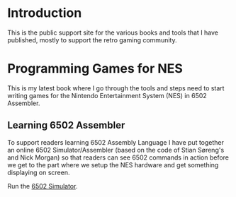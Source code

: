 # Introduction
This is the public support site for the various books and tools that I have published, mostly to support the retro gaming community.
# Programming Games for NES
This is my latest book where I go through the tools and steps need to start writing games for the Nintendo Entertainment System (NES) in 6502 Assembler.
## Learning 6502 Assembler
To support readers learning 6502 Assembly Language I have put together an online 6502 Simulator/Assembler (based on the code of Stian Søreng's and Nick Morgan) so that readers can see 6502 commands in action before we get to the part where we setup the NES hardware and get something displaying on screen.

Run the [6502 Simulator](/6502Simulator.html).
